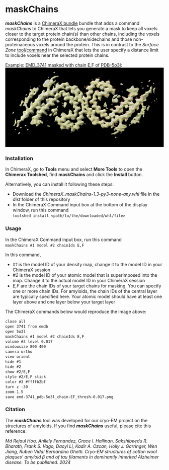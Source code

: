 # maskChains
***maskChains*** is a [ChimeraX bundle](https://cxtoolshed.rbvi.ucsf.edu/apps/chimeraxmaskchains) bundle that adds a command *maskChains* to ChimeraX that lets you generate a mask to keep all voxels closer to the target protein chain(s) than other chains, including the voxels corresponding to the protein backbone/sidechains and those non-proteinaceous voxels around the protein. This is in contrast to the *Surface Zone* [tool](https://www.cgl.ucsf.edu/chimerax/docs/user/tools/surfacezone.html)/[command](https://www.cgl.ucsf.edu/chimerax/docs/user/commands/surface.html#zone) in ChimeraX that lets the user specify a distance limit to include voxels near the selected protein chains.

Example: [EMD_3741](https://www.ebi.ac.uk/emdb/EMD-3741) masked with chain E,F of [PDB-5o3l](https://www.rcsb.org/structure/5o3l):
![emd_3741 masked with pdb_5o3l chain EF using threshold=0.017](emd-3741_pdb-5o3l_chain-EF_thresh-0.017.png)

### Installation
In ChimeraX, go to **Tools** menu and select **More Tools** to open the **Chimerax Toolshed**, find **maskChains** and click the **Install** button.

Alternatively, you can install it following these steps:
* Download the *ChimeraX_maskChains-1.3-py3-none-any.whl* file in the *dist* folder of this repository
* In the ChimeraX Command input box at the bottom of the display window, run this command  
`toolshed install <path/to/the/downloaded/whl/file>`

### Usage
In the ChimeraX Command input box, run this command  
`maskChains #1 model #2 chainIds E,F`

In this command,
* *#1* is the model ID of your density map, change it to the model ID in your ChimeraX session
* *#2* is the model ID of your atomic model that is superimposed into the map. Change it to the actual model ID in your ChimeraX session
* *E,F* are the chain IDs of your target chains for masking. You can specify one or more chain IDs. For amyloids, the chain IDs of the central layer are typically specified here. Your atomic model should have at least one layer above and one layer below your target layer

The ChimeraX commands below would reproduce the image above:
~~~
close all
open 3741 from emdb
open 5o3l
maskChains #1 model #2 chainIds E,F
volume #3 level 0.017
windowsize 800 400
camera ortho
view orient
hide #1
hide #2
show #2/E,F
style #2/E,F stick
color #3 #ffffb2bf
turn z -30
zoom 1.5
save emd-3741_pdb-5o3l_chain-EF_thresh-0.017.png
~~~

### Citation
The ***maskChains*** tool was developed for our cryo-EM project on the structures of amyloids. If you find ***maskChains*** useful, please cite this reference:

*Md Rejaul Hoq, Anllely Fernandez, Grace I. Hallinan, Sakshibeedu R. Bharath, Frank S. Vago, Daoyi Li, Kadir A. Ozcan, Holly J. Garringer, Wen Jiang, Ruben Vidal
Bernardino Ghetti. Cryo-EM structures of cotton wool plaques’ amyloid β and of tau filaments in dominantly inherited Alzheimer disease. To be published. 2024*


